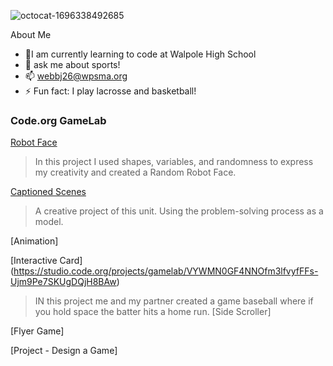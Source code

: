 ![octocat-1696338492685](https://github.com/Jacktwebb/jacktwebb/assets/146844010/6b00fd93-14f1-4159-8185-f44dc96db462)

About Me
- 🌱I am currently learning to code at Walpole High School
- 💬 ask me about sports!
- 📫 webbj26@wpsma.org
- ⚡ Fun fact: I play lacrosse and basketball!

### Code.org GameLab

[Robot Face](https://studio.code.org/s/csd3-2023/lessons/7/levels/2)
> In this project I used shapes, variables, and randomness to express my creativity and created a Random Robot Face.

[Captioned Scenes](https://studio.code.org/projects/gamelab/55r6cH8HSPxE1ydkwwAi7jqQoo6BMMFfXSa1Vh459E0)
> A creative project of this unit. Using the problem-solving process as a model.

[Animation]
>
[Interactive Card] (https://studio.code.org/projects/gamelab/VYWMN0GF4NNOfm3lfvyfFFs-Ujm9Pe7SKUgDQjH8BAw)
> IN this project me and my partner created a game baseball where if you hold space the batter hits a home run.
[Side Scroller]
>
[Flyer Game]
>
[Project - Design a Game]
>
